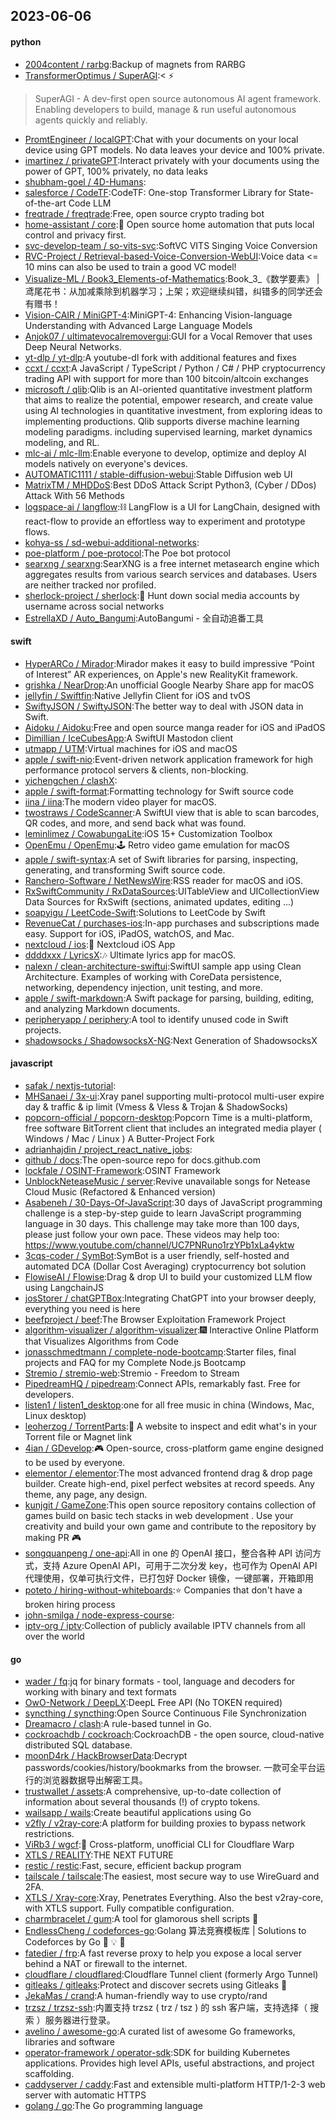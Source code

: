 ## 2023-06-06

#### python
* [2004content / rarbg](https://github.com/2004content/rarbg):Backup of magnets from RARBG
* [TransformerOptimus / SuperAGI](https://github.com/TransformerOptimus/SuperAGI):<
⚡️
> SuperAGI - A dev-first open source autonomous AI agent framework. Enabling developers to build, manage & run useful autonomous agents quickly and reliably.
* [PromtEngineer / localGPT](https://github.com/PromtEngineer/localGPT):Chat with your documents on your local device using GPT models. No data leaves your device and 100% private.
* [imartinez / privateGPT](https://github.com/imartinez/privateGPT):Interact privately with your documents using the power of GPT, 100% privately, no data leaks
* [shubham-goel / 4D-Humans](https://github.com/shubham-goel/4D-Humans):
* [salesforce / CodeTF](https://github.com/salesforce/CodeTF):CodeTF: One-stop Transformer Library for State-of-the-art Code LLM
* [freqtrade / freqtrade](https://github.com/freqtrade/freqtrade):Free, open source crypto trading bot
* [home-assistant / core](https://github.com/home-assistant/core):🏡
Open source home automation that puts local control and privacy first.
* [svc-develop-team / so-vits-svc](https://github.com/svc-develop-team/so-vits-svc):SoftVC VITS Singing Voice Conversion
* [RVC-Project / Retrieval-based-Voice-Conversion-WebUI](https://github.com/RVC-Project/Retrieval-based-Voice-Conversion-WebUI):Voice data <= 10 mins can also be used to train a good VC model!
* [Visualize-ML / Book3_Elements-of-Mathematics](https://github.com/Visualize-ML/Book3_Elements-of-Mathematics):Book_3_《数学要素》 | 鸢尾花书：从加减乘除到机器学习；上架；欢迎继续纠错，纠错多的同学还会有赠书！
* [Vision-CAIR / MiniGPT-4](https://github.com/Vision-CAIR/MiniGPT-4):MiniGPT-4: Enhancing Vision-language Understanding with Advanced Large Language Models
* [Anjok07 / ultimatevocalremovergui](https://github.com/Anjok07/ultimatevocalremovergui):GUI for a Vocal Remover that uses Deep Neural Networks.
* [yt-dlp / yt-dlp](https://github.com/yt-dlp/yt-dlp):A youtube-dl fork with additional features and fixes
* [ccxt / ccxt](https://github.com/ccxt/ccxt):A JavaScript / TypeScript / Python / C# / PHP cryptocurrency trading API with support for more than 100 bitcoin/altcoin exchanges
* [microsoft / qlib](https://github.com/microsoft/qlib):Qlib is an AI-oriented quantitative investment platform that aims to realize the potential, empower research, and create value using AI technologies in quantitative investment, from exploring ideas to implementing productions. Qlib supports diverse machine learning modeling paradigms. including supervised learning, market dynamics modeling, and RL.
* [mlc-ai / mlc-llm](https://github.com/mlc-ai/mlc-llm):Enable everyone to develop, optimize and deploy AI models natively on everyone's devices.
* [AUTOMATIC1111 / stable-diffusion-webui](https://github.com/AUTOMATIC1111/stable-diffusion-webui):Stable Diffusion web UI
* [MatrixTM / MHDDoS](https://github.com/MatrixTM/MHDDoS):Best DDoS Attack Script Python3, (Cyber / DDos) Attack With 56 Methods
* [logspace-ai / langflow](https://github.com/logspace-ai/langflow):⛓️
LangFlow is a UI for LangChain, designed with react-flow to provide an effortless way to experiment and prototype flows.
* [kohya-ss / sd-webui-additional-networks](https://github.com/kohya-ss/sd-webui-additional-networks):
* [poe-platform / poe-protocol](https://github.com/poe-platform/poe-protocol):The Poe bot protocol
* [searxng / searxng](https://github.com/searxng/searxng):SearXNG is a free internet metasearch engine which aggregates results from various search services and databases. Users are neither tracked nor profiled.
* [sherlock-project / sherlock](https://github.com/sherlock-project/sherlock):🔎
Hunt down social media accounts by username across social networks
* [EstrellaXD / Auto_Bangumi](https://github.com/EstrellaXD/Auto_Bangumi):AutoBangumi - 全自动追番工具

#### swift
* [HyperARCo / Mirador](https://github.com/HyperARCo/Mirador):Mirador makes it easy to build impressive “Point of Interest” AR experiences, on Apple's new RealityKit framework.
* [grishka / NearDrop](https://github.com/grishka/NearDrop):An unofficial Google Nearby Share app for macOS
* [jellyfin / Swiftfin](https://github.com/jellyfin/Swiftfin):Native Jellyfin Client for iOS and tvOS
* [SwiftyJSON / SwiftyJSON](https://github.com/SwiftyJSON/SwiftyJSON):The better way to deal with JSON data in Swift.
* [Aidoku / Aidoku](https://github.com/Aidoku/Aidoku):Free and open source manga reader for iOS and iPadOS
* [Dimillian / IceCubesApp](https://github.com/Dimillian/IceCubesApp):A SwiftUI Mastodon client
* [utmapp / UTM](https://github.com/utmapp/UTM):Virtual machines for iOS and macOS
* [apple / swift-nio](https://github.com/apple/swift-nio):Event-driven network application framework for high performance protocol servers & clients, non-blocking.
* [yichengchen / clashX](https://github.com/yichengchen/clashX):
* [apple / swift-format](https://github.com/apple/swift-format):Formatting technology for Swift source code
* [iina / iina](https://github.com/iina/iina):The modern video player for macOS.
* [twostraws / CodeScanner](https://github.com/twostraws/CodeScanner):A SwiftUI view that is able to scan barcodes, QR codes, and more, and send back what was found.
* [leminlimez / CowabungaLite](https://github.com/leminlimez/CowabungaLite):iOS 15+ Customization Toolbox
* [OpenEmu / OpenEmu](https://github.com/OpenEmu/OpenEmu):🕹
Retro video game emulation for macOS
* [apple / swift-syntax](https://github.com/apple/swift-syntax):A set of Swift libraries for parsing, inspecting, generating, and transforming Swift source code.
* [Ranchero-Software / NetNewsWire](https://github.com/Ranchero-Software/NetNewsWire):RSS reader for macOS and iOS.
* [RxSwiftCommunity / RxDataSources](https://github.com/RxSwiftCommunity/RxDataSources):UITableView and UICollectionView Data Sources for RxSwift (sections, animated updates, editing ...)
* [soapyigu / LeetCode-Swift](https://github.com/soapyigu/LeetCode-Swift):Solutions to LeetCode by Swift
* [RevenueCat / purchases-ios](https://github.com/RevenueCat/purchases-ios):In-app purchases and subscriptions made easy. Support for iOS, iPadOS, watchOS, and Mac.
* [nextcloud / ios](https://github.com/nextcloud/ios):📱
Nextcloud iOS App
* [ddddxxx / LyricsX](https://github.com/ddddxxx/LyricsX):🎶
Ultimate lyrics app for macOS.
* [nalexn / clean-architecture-swiftui](https://github.com/nalexn/clean-architecture-swiftui):SwiftUI sample app using Clean Architecture. Examples of working with CoreData persistence, networking, dependency injection, unit testing, and more.
* [apple / swift-markdown](https://github.com/apple/swift-markdown):A Swift package for parsing, building, editing, and analyzing Markdown documents.
* [peripheryapp / periphery](https://github.com/peripheryapp/periphery):A tool to identify unused code in Swift projects.
* [shadowsocks / ShadowsocksX-NG](https://github.com/shadowsocks/ShadowsocksX-NG):Next Generation of ShadowsocksX

#### javascript
* [safak / nextjs-tutorial](https://github.com/safak/nextjs-tutorial):
* [MHSanaei / 3x-ui](https://github.com/MHSanaei/3x-ui):Xray panel supporting multi-protocol multi-user expire day & traffic & ip limit (Vmess & Vless & Trojan & ShadowSocks)
* [popcorn-official / popcorn-desktop](https://github.com/popcorn-official/popcorn-desktop):Popcorn Time is a multi-platform, free software BitTorrent client that includes an integrated media player ( Windows / Mac / Linux ) A Butter-Project Fork
* [adrianhajdin / project_react_native_jobs](https://github.com/adrianhajdin/project_react_native_jobs):
* [github / docs](https://github.com/github/docs):The open-source repo for docs.github.com
* [lockfale / OSINT-Framework](https://github.com/lockfale/OSINT-Framework):OSINT Framework
* [UnblockNeteaseMusic / server](https://github.com/UnblockNeteaseMusic/server):Revive unavailable songs for Netease Cloud Music (Refactored & Enhanced version)
* [Asabeneh / 30-Days-Of-JavaScript](https://github.com/Asabeneh/30-Days-Of-JavaScript):30 days of JavaScript programming challenge is a step-by-step guide to learn JavaScript programming language in 30 days. This challenge may take more than 100 days, please just follow your own pace. These videos may help too: https://www.youtube.com/channel/UC7PNRuno1rzYPb1xLa4yktw
* [3cqs-coder / SymBot](https://github.com/3cqs-coder/SymBot):SymBot is a user friendly, self-hosted and automated DCA (Dollar Cost Averaging) cryptocurrency bot solution
* [FlowiseAI / Flowise](https://github.com/FlowiseAI/Flowise):Drag & drop UI to build your customized LLM flow using LangchainJS
* [josStorer / chatGPTBox](https://github.com/josStorer/chatGPTBox):Integrating ChatGPT into your browser deeply, everything you need is here
* [beefproject / beef](https://github.com/beefproject/beef):The Browser Exploitation Framework Project
* [algorithm-visualizer / algorithm-visualizer](https://github.com/algorithm-visualizer/algorithm-visualizer):🎆
Interactive Online Platform that Visualizes Algorithms from Code
* [jonasschmedtmann / complete-node-bootcamp](https://github.com/jonasschmedtmann/complete-node-bootcamp):Starter files, final projects and FAQ for my Complete Node.js Bootcamp
* [Stremio / stremio-web](https://github.com/Stremio/stremio-web):Stremio - Freedom to Stream
* [PipedreamHQ / pipedream](https://github.com/PipedreamHQ/pipedream):Connect APIs, remarkably fast. Free for developers.
* [listen1 / listen1_desktop](https://github.com/listen1/listen1_desktop):one for all free music in china (Windows, Mac, Linux desktop)
* [leoherzog / TorrentParts](https://github.com/leoherzog/TorrentParts):📑
A website to inspect and edit what's in your Torrent file or Magnet link
* [4ian / GDevelop](https://github.com/4ian/GDevelop):🎮
Open-source, cross-platform game engine designed to be used by everyone.
* [elementor / elementor](https://github.com/elementor/elementor):The most advanced frontend drag & drop page builder. Create high-end, pixel perfect websites at record speeds. Any theme, any page, any design.
* [kunjgit / GameZone](https://github.com/kunjgit/GameZone):This open source repository contains collection of games build on basic tech stacks in web development . Use your creativity and build your own game and contribute to the repository by making PR
🎮
* [songquanpeng / one-api](https://github.com/songquanpeng/one-api):All in one 的 OpenAI 接口，整合各种 API 访问方式，支持 Azure OpenAI API，可用于二次分发 key，也可作为 OpenAI API 代理使用，仅单可执行文件，已打包好 Docker 镜像，一键部署，开箱即用
* [poteto / hiring-without-whiteboards](https://github.com/poteto/hiring-without-whiteboards):⭐️
Companies that don't have a broken hiring process
* [john-smilga / node-express-course](https://github.com/john-smilga/node-express-course):
* [iptv-org / iptv](https://github.com/iptv-org/iptv):Collection of publicly available IPTV channels from all over the world

#### go
* [wader / fq](https://github.com/wader/fq):jq for binary formats - tool, language and decoders for working with binary and text formats
* [OwO-Network / DeepLX](https://github.com/OwO-Network/DeepLX):DeepL Free API (No TOKEN required)
* [syncthing / syncthing](https://github.com/syncthing/syncthing):Open Source Continuous File Synchronization
* [Dreamacro / clash](https://github.com/Dreamacro/clash):A rule-based tunnel in Go.
* [cockroachdb / cockroach](https://github.com/cockroachdb/cockroach):CockroachDB - the open source, cloud-native distributed SQL database.
* [moonD4rk / HackBrowserData](https://github.com/moonD4rk/HackBrowserData):Decrypt passwords/cookies/history/bookmarks from the browser. 一款可全平台运行的浏览器数据导出解密工具。
* [trustwallet / assets](https://github.com/trustwallet/assets):A comprehensive, up-to-date collection of information about several thousands (!) of crypto tokens.
* [wailsapp / wails](https://github.com/wailsapp/wails):Create beautiful applications using Go
* [v2fly / v2ray-core](https://github.com/v2fly/v2ray-core):A platform for building proxies to bypass network restrictions.
* [ViRb3 / wgcf](https://github.com/ViRb3/wgcf):🚤
Cross-platform, unofficial CLI for Cloudflare Warp
* [XTLS / REALITY](https://github.com/XTLS/REALITY):THE NEXT FUTURE
* [restic / restic](https://github.com/restic/restic):Fast, secure, efficient backup program
* [tailscale / tailscale](https://github.com/tailscale/tailscale):The easiest, most secure way to use WireGuard and 2FA.
* [XTLS / Xray-core](https://github.com/XTLS/Xray-core):Xray, Penetrates Everything. Also the best v2ray-core, with XTLS support. Fully compatible configuration.
* [charmbracelet / gum](https://github.com/charmbracelet/gum):A tool for glamorous shell scripts
🎀
* [EndlessCheng / codeforces-go](https://github.com/EndlessCheng/codeforces-go):Golang 算法竞赛模板库 | Solutions to Codeforces by Go
💭
💡
🎈
* [fatedier / frp](https://github.com/fatedier/frp):A fast reverse proxy to help you expose a local server behind a NAT or firewall to the internet.
* [cloudflare / cloudflared](https://github.com/cloudflare/cloudflared):Cloudflare Tunnel client (formerly Argo Tunnel)
* [gitleaks / gitleaks](https://github.com/gitleaks/gitleaks):Protect and discover secrets using Gitleaks
🔑
* [JekaMas / crand](https://github.com/JekaMas/crand):A human-friendly way to use crypto/rand
* [trzsz / trzsz-ssh](https://github.com/trzsz/trzsz-ssh):内置支持 trzsz ( trz / tsz ) 的 ssh 客户端，支持选择（ 搜索 ）服务器进行登录。
* [avelino / awesome-go](https://github.com/avelino/awesome-go):A curated list of awesome Go frameworks, libraries and software
* [operator-framework / operator-sdk](https://github.com/operator-framework/operator-sdk):SDK for building Kubernetes applications. Provides high level APIs, useful abstractions, and project scaffolding.
* [caddyserver / caddy](https://github.com/caddyserver/caddy):Fast and extensible multi-platform HTTP/1-2-3 web server with automatic HTTPS
* [golang / go](https://github.com/golang/go):The Go programming language
